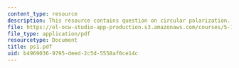 ```yaml
---
content_type: resource
description: This resource contains question on circular polarization.
file: https://ol-ocw-studio-app-production.s3.amazonaws.com/courses/5-73-introductory-quantum-mechanics-i-fall-2005/b49690369795deed2c5d5558af0ce14c_ps1.pdf
file_type: application/pdf
resourcetype: Document
title: ps1.pdf
uid: b4969036-9795-deed-2c5d-5558af0ce14c
---
```


